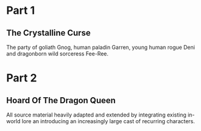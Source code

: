 # Part 1
## The Crystalline Curse

The party of goliath Gnog, human paladin Garren, young human rogue Deni and dragonborn wild sorceress Fee-Ree.



# Part 2
## Hoard Of The Dragon Queen

All source material heavily adapted and extended by integrating existing in-world lore an introducing an increasingly large cast of recurring characters.
